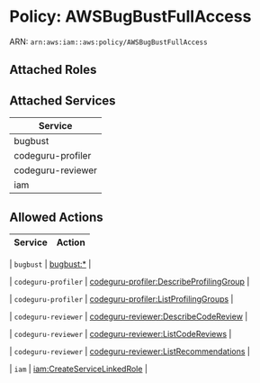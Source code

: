 # Policy: AWSBugBustFullAccess

ARN: `arn:aws:iam::aws:policy/AWSBugBustFullAccess`

## Attached Roles

## Attached Services

| Service |
|---------|
| bugbust |
| codeguru-profiler |
| codeguru-reviewer |
| iam |

## Allowed Actions

| Service | Action |
|:-------:|--------|

| `bugbust` | [bugbust:*](../actions.md#bugbust:all) |

| `codeguru-profiler` | [codeguru-profiler:DescribeProfilingGroup](../actions.md#codeguru-profiler:describeprofilinggroup) |

| `codeguru-profiler` | [codeguru-profiler:ListProfilingGroups](../actions.md#codeguru-profiler:listprofilinggroups) |

| `codeguru-reviewer` | [codeguru-reviewer:DescribeCodeReview](../actions.md#codeguru-reviewer:describecodereview) |

| `codeguru-reviewer` | [codeguru-reviewer:ListCodeReviews](../actions.md#codeguru-reviewer:listcodereviews) |

| `codeguru-reviewer` | [codeguru-reviewer:ListRecommendations](../actions.md#codeguru-reviewer:listrecommendations) |

| `iam` | [iam:CreateServiceLinkedRole](../actions.md#iam:createservicelinkedrole) |
